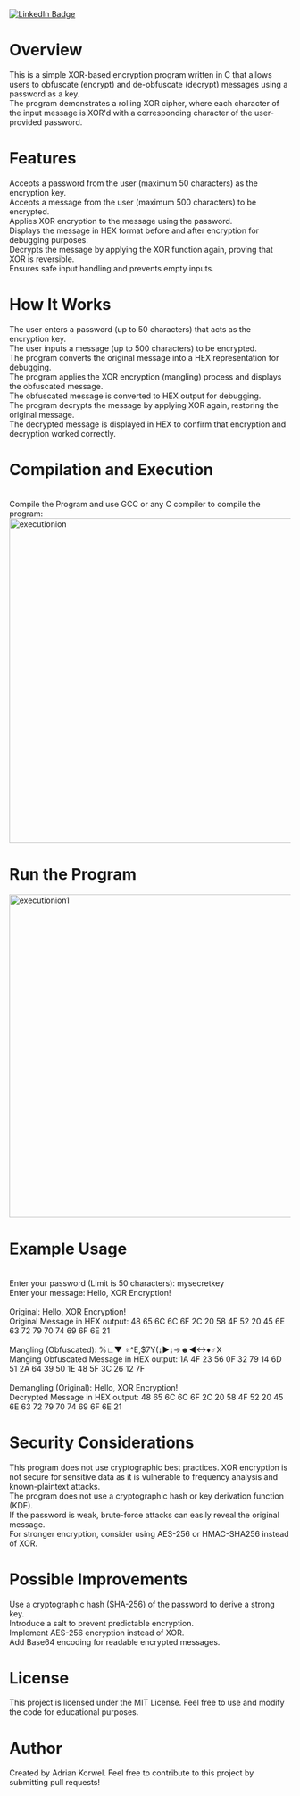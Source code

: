 <div id="badges"> <a href="https://www.linkedin.com/in/adrian-korwel-83226a300/"> <img src="https://img.shields.io/badge/LinkedIn-blue?style=for-the-badge&logo=linkedin&logoColor=white" alt="LinkedIn Badge"/> </a> </div>


# Overview
This is a simple XOR-based encryption program written in C that allows users to obfuscate (encrypt) and de-obfuscate (decrypt) messages using a password as a key. 
<br>
The program demonstrates a rolling XOR cipher, where each character of the input message is XOR'd with a corresponding character of the user-provided password.

# Features
Accepts a password from the user (maximum 50 characters) as the encryption key.
<br>
Accepts a message from the user (maximum 500 characters) to be encrypted.
<br>
Applies XOR encryption to the message using the password.
<br>
Displays the message in HEX format before and after encryption for debugging purposes.
<br>
Decrypts the message by applying the XOR function again, proving that XOR is reversible.
<br>
Ensures safe input handling and prevents empty inputs.

# How It Works

The user enters a password (up to 50 characters) that acts as the encryption key.
<br>
The user inputs a message (up to 500 characters) to be encrypted.
<br>
The program converts the original message into a HEX representation for debugging.
<br>
The program applies the XOR encryption (mangling) process and displays the obfuscated message.
<br>
The obfuscated message is converted to HEX output for debugging.
<br>
The program decrypts the message by applying XOR again, restoring the original message.
<br>
The decrypted message is displayed in HEX to confirm that encryption and decryption worked correctly.

# Compilation and Execution
<br>
Compile the Program and use GCC or any C compiler to compile the program:
<br>
<img width="582" alt="executionion" src="https://github.com/user-attachments/assets/3f7d4c21-c675-45ff-b943-10e4f21c0670" />





# Run the Program
<img width="579" alt="executionion1" src="https://github.com/user-attachments/assets/4d70324e-b37f-4138-9742-2567f51f0818" />


<br>

# Example Usage
<br>
Enter your password (Limit is 50 characters): mysecretkey
<br>
Enter your message: Hello, XOR Encryption!

<br>
<br>
Original: Hello, XOR Encryption!
<br>
Original Message in HEX output: 48 65 6C 6C 6F 2C 20 58 4F 52 20 45 6E 63 72 79 70 74 69 6F 6E 21

<br>
<br>
Mangling (Obfuscated): %∟▼      ♀^E,$7Y(↨►↨→☻◄↔♦♂X
<br>
Manging Obfuscated Message in HEX output: 1A 4F 23 56 0F 32 79 14 6D 51 2A 64 39 50 1E 48 5F 3C 26 12 7F

<br>
<br>
Demangling (Original): Hello, XOR Encryption!
<br>
Decrypted Message in HEX output: 48 65 6C 6C 6F 2C 20 58 4F 52 20 45 6E 63 72 79 70 74 69 6F 6E 21

# Security Considerations
This program does not use cryptographic best practices. XOR encryption is not secure for sensitive data as it is vulnerable to frequency analysis and known-plaintext attacks.
<br>
The program does not use a cryptographic hash or key derivation function (KDF).
<br>
If the password is weak, brute-force attacks can easily reveal the original message.
<br>
For stronger encryption, consider using AES-256 or HMAC-SHA256 instead of XOR.

# Possible Improvements

Use a cryptographic hash (SHA-256) of the password to derive a strong key.
<br>
Introduce a salt to prevent predictable encryption.
<br>
Implement AES-256 encryption instead of XOR.
<br>
Add Base64 encoding for readable encrypted messages.

# License

This project is licensed under the MIT License. Feel free to use and modify the code for educational purposes.

# Author

Created by Adrian Korwel. Feel free to contribute to this project by submitting pull requests!

